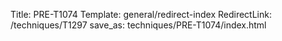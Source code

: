 Title: PRE-T1074
Template: general/redirect-index
RedirectLink: /techniques/T1297
save_as: techniques/PRE-T1074/index.html